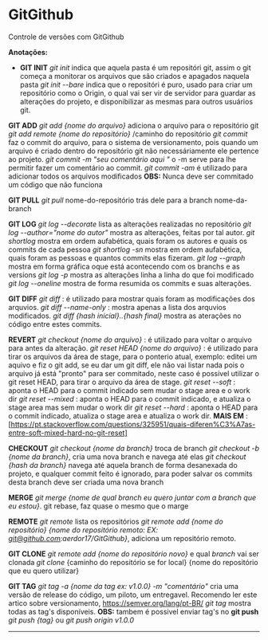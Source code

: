 # GitGithub
Controle de versões com GitGithub

**Anotações:**

- **GIT INIT**
*git init* indica que aquela pasta é um repositóri git, assim o git começa a monitorar os arquivos que são criados e apagados naquela pasta
*git init --bare* indica que o repositóri é puro, usado para criar um repositório como o Origin, o qual vai ser vir de servidor para guardar as alterações
	do projeto, e disponibilizar as mesmas para outros usuários git.
	
**GIT ADD**
*git add {nome do arquivo}* adiciona o arquivo para o repositório git
*git add remote {nome do repositório}* /caminho do repositório
*git commit* faz o commit do arquivo, para o sistema de versionamento, pois quando um arquivo é criado dentro do repositório git
	não necessáriamente ele pertence ao projeto.
*git commit -m "seu comentário aqui "* o -m serve para lhe permitir fazer um comentário ao commit.
*git commit -am* é utilizado para adicionar todos os arquivos modificados
	**OBS:** Nunca deve ser commitado um código que não funciona
	
**GIT PULL**
*git pull* nome-do-repositório trás dele para a  branch nome-da-branch


**GIT LOG**
*git log --decorate* lista as alterações realizadas no repositório
*git log --author="nome do autor"* mostra as alterações, feitas por tal autor.
*git shortlog* mostra em ordem aufabética, quais foram os autores e quais os commits de cada pessoa
*git shortlog -sn* mostra em ordem aufabética, quais foram as pessoas e quantos commits elas fizeram.
*git log --graph* mostra em forma gráfica oque está acontecendo com os branchs e as versions
*git log -p* mostra as alterações linha a linha do que foi modificado
*git log --oneline* mostra de forma resumida os commits e suas alterações. 

**GIT DIFF**
*git diff* : é utilizado para mostrar quais foram as modificações dos arquvios.
*git diff --name-only* : mostra apenas a lista dos arquvios modificados.
*git diff {hash inicial}..{hash final}* mostra as aterações no código entre estes commits.

**REVERT**
*git checkout {nome do arquivo}* : é utilizado para voltar o arquivo para antes da alteração.
*git reset HEAD {nome do arquivo}* : é utilizado para tirar os arquivos da área de stage, para o ponterio atual, exemplo: editei um aquivo e fiz o git add,
	se eu dar um git diff, ele não vai listar nada pois o arquivo já está "pronto" para ser commitado, neste caso é possivel utilizar o git reset HEAD, para tirar o arquivo da área de stage.
*git reset --soft*  : aponta o HEAD para o commit indicado sem mudar o stage area e o work dir
*git reset --mixed* : aponta o HEAD para o commit indicado, e atualiza o stage area mas sem mudar o work dir
*git reset --hard* : aponta o HEAD para o commit indicado, atualiza o stage area e atualiza o work dir. 
**MAIS EM** : [https://pt.stackoverflow.com/questions/325951/quais-diferen%C3%A7as-entre-soft-mixed-hard-no-git-reset]

**CHECKOUT**
*git checkout {nome da branch}* troca de branch
*git checkout -b {nome da branch}*, cria uma nova branch e navega até elas
*git checkout {hash da branch}* navega até aquela branch de forma desanexada do projeto, e qualquer commit feito é ignorado, para poder salvar os commits desta branch deve ser  criada uma nova branch

**MERGE**
*git merge {nome de qual branch eu quero juntar com a branch que eu estou}*.
git rebase, faz quase o mesmo que o marge

**REMOTE** 
*git remote* lista os repositórios 
*git remote add {nome do repositório} {nome do repositório remoto: EX: git@github.com:aerdor17/GitGithub}*, adiciona um repositório remoto.

**GIT CLONE**
*git remote add {nome do repositório novo}* e qual *branch* vai ser clonada
*git clone* {caminho do repositório se for local} {nome do repositório que eu quero utilizar}

**GIT TAG**
*git tag -a {nome da tag ex: v1.0.0} -m "comentário"* cria uma versão de release do código, um piloto, um entregavel. 
	Recomendo ler este artico sobre versionamento, https://semver.org/lang/pt-BR/
*git tag* mostra todas as tag's disponíveis.
**OBS:** tambem é possivel enviar tag's no **git push** *git push {tag}* ou *git push origin v1.0.0*

----------------------------------------------------------------------------------------------------------------------------------------------------------------------------------

